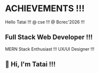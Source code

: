 # ACHIEVEMENTS !!!
Hello Tatai !!!
@ cse !!!
@ Bcrec'2026 !!!
<!DOCTYPE html>

## Full Stack Web Developer !!!
MERN Stack Enthusiast !!!
UX/UI Designer !!!

## 👋 Hi, I'm Tatai !!!
